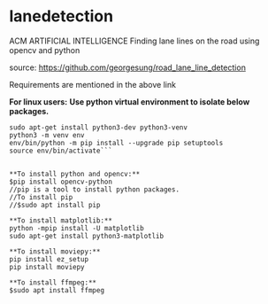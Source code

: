 # lanedetection
ACM ARTIFICIAL INTELLIGENCE
Finding lane lines on the road using opencv and python

source:
https://github.com/georgesung/road_lane_line_detection

Requirements are mentioned in the above link

**For linux users:**
**Use python virtual environment to isolate below packages.**
```sudo apt-get update
sudo apt-get install python3-dev python3-venv
python3 -m venv env
env/bin/python -m pip install --upgrade pip setuptools
source env/bin/activate```


**To install python and opencv:**
$pip install opencv-python
//pip is a tool to install python packages.
//To install pip
//$sudo apt install pip

**To install matplotlib:**
python -mpip install -U matplotlib
sudo apt-get install python3-matplotlib

**To install moviepy:**
pip install ez_setup
pip install moviepy

**To install ffmpeg:**
$sudo apt install ffmpeg

